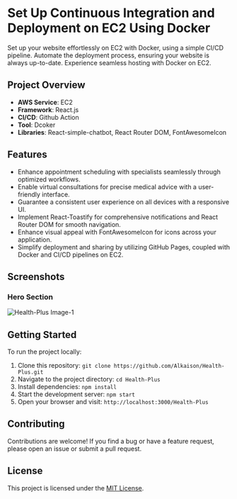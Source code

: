 # Set Up Continuous Integration and Deployment on EC2 Using Docker

Set up your website effortlessly on EC2 with Docker, using a simple CI/CD pipeline. Automate the deployment process, ensuring your website is always up-to-date. Experience seamless hosting with Docker on EC2.

## Project Overview

- **AWS Service**: EC2
- **Framework**: React.js
- **CI/CD**: Github Action
- **Tool**: Dcoker
- **Libraries**: React-simple-chatbot, React Router DOM, FontAwesomeIcon

## Features

- Enhance appointment scheduling with specialists seamlessly through optimized workflows.
- Enable virtual consultations for precise medical advice with a user-friendly interface.
- Guarantee a consistent user experience on all devices with a responsive UI.
- Implement React-Toastify for comprehensive notifications and React Router DOM for smooth navigation.
- Enhance visual appeal with FontAwesomeIcon for icons across your application.
- Simplify deployment and sharing by utilizing GitHub Pages, coupled with Docker and CI/CD pipelines on EC2.

## Screenshots

### Hero Section

![Health-Plus Image-1](https://i.postimg.cc/0Q4839KN/Health-Plus-Image1.png)

## Getting Started

To run the project locally:

1. Clone this repository: `git clone https://github.com/Alkaison/Health-Plus.git`
2. Navigate to the project directory: `cd Health-Plus`
3. Install dependencies: `npm install`
4. Start the development server: `npm start`
5. Open your browser and visit: `http://localhost:3000/Health-Plus`

## Contributing

Contributions are welcome! If you find a bug or have a feature request, please open an issue or submit a pull request.

## License

This project is licensed under the [MIT License](./LICENSE "Project LICENSE").
